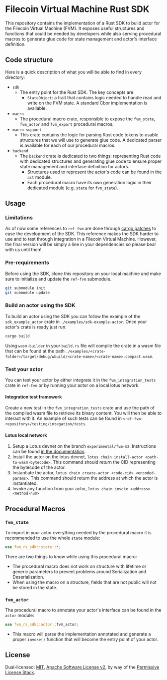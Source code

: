 # Filecoin Virtual Machine Rust SDK

This repository contains the implementation of a Rust SDK to build actor for the Filecoin Virtual Machine (FVM). It 
exposes useful structures and functions that could be needed by developers while also serving procedural macros to generate
glue code for state management and actor's interface definition.

## Code structure

Here is a quick description of what you will be able to find in every directory:
- `sdk`
  - The entry point for the Rust SDK. The key concepts are:
    - `StateObject`: a trait that contains logic needed to handle read and write on the FVM state. A standard Cbor 
    implementation is available.
- `macro`
  - The procedural macro crate, responsible to expose the `fvm_state`, `fvm_actor` and `fvm_export` procedural macros.
- `macro-support`
  - This crate contains the logic for parsing Rust code tokens to usable structures that we will use to generate glue code.
  A dedicated parser is available for each of our procedural macros.
- `backend`
  - The `backend` crate is dedicated to two things: representing Rust code with dedicated structures and generating glue 
  code to ensure proper state management and interface definition for actors.
    - Structures used to represent the actor's code can be found in the `ast` module.
    - Each procedural macro have its own generation logic in their dedicated module (e.g. `state` for `fvm_state`).

## Usage

### Limitations 

As of now some references to `ref-fvm` are done through [cargo patches](https://doc.rust-lang.org/cargo/reference/overriding-dependencies.html)
to ease the development of the SDK. This reference makes the SDK harder to use and to test through integration in a 
Filecoin Virtual Machine. However, the final version will be simply a line in your dependencies so please bear with us
until then!

### Pre-requirements

Before using the SDK, clone this repository on your local machine and make sure to initialize and update the `ref-fvm` 
submodule.

```bash
git submodule init
git submodule update
```
 
### Build an actor using the SDK

To build an actor using the SDK you can follow the example of the `sdk_example_actor` crate in `./examples/sdk-example-actor`.
Once your actor's crate is ready just run:
```bash
cargo build
```

Using `wasm-builder` in your `build.rs` file will compile the crate in a wasm file that can be found at the path 
`./examples/<crate-folder>/target/debug/wbuild/<crate-name>/<crate-name>.compact.wasm`.

### Test your actor

You can test your actor by either integrate it in the `fvm_integration_tests` crate in `ref-fvm` or by running your actor
on a local lotus network.

#### Integration test framework

Create a new test in the `fvm_integration_tests` crate and use the path of the compiled wasm file to retrieve its binary content.
You will then be able to interact with it. An example of such tests can be found in `<ref-fvm-repository>/testing/integation/tests`.

#### Lotus local network

1. Setup a Lotus devnet on the branch `experimental/fvm-m2`. Instructions can be found 
[in the documentation](https://lotus.filecoin.io/developers/local-network/).
2. Install the actor on the lotus devnet, `lotus chain install-actor <path-to-wasm-bytecode>`. This command should return
the CID representing the bytecode of the actor.
3. Instantiate the actor, `lotus chain create-actor <code-cid> <encoded-params>`. This command should return the address
at which the actor is instantiated.
4. Invoke any function from your actor, `lotus chain invoke <address> <method-num>`

## Procedural Macros

### `fvm_state`

To import in your actor everything needed by the procedural macro it is recommended to use the whole `state` module:
```rust
use fvm_rs_sdk::state::*;
```

There are two things to know while using this procedural macro:
- The procedural macro does not work on structure with lifetime or generic parameters to prevent problems around Serialization
and Deserialization.
- When using the macro on a structure, fields that are not public will not be stored in the state.

### `fvm_actor`

The procedural macro to annotate your actor's interface can be found in the `actor` module:
```rust
use fvm_rs_sdk::actor::fvm_actor;
```

- This macro will parse the implementation annotated and generate a proper `invoke()` function that will become the 
entry point of your actor.

## License

Dual-licensed: [MIT](./LICENSE-MIT), [Apache Software License v2](./LICENSE-APACHE), by way of the
[Permissive License Stack](https://protocol.ai/blog/announcing-the-permissive-license-stack/).
